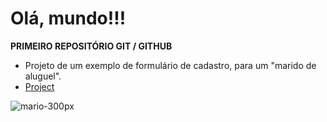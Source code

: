 # Olá, mundo!!!
 <b>PRIMEIRO REPOSITÓRIO GIT / GITHUB</b> 
* Projeto de um exemplo de formulário de cadastro, para um "marido de aluguel".
* [Project]( https://dug1914.github.io/Ola-Mundo/)

![mario-300px](https://github.com/DUG1914/Ola-Mundo/assets/112041088/9819af27-e7e7-4d63-af50-0eb1e38a4709)




